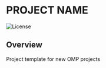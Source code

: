 # PROJECT NAME

![License](https://img.shields.io/github/license/openmainframeproject//project-template)

## Overview

Project template for new OMP projects
